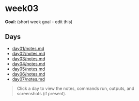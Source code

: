 ﻿# week03

**Goal:** (short week goal - edit this)

## Days
- [day01/notes.md](week03/day01/notes.md)
- [day02/notes.md](week03/day02/notes.md)
- [day03/notes.md](week03/day03/notes.md)
- [day04/notes.md](week03/day04/notes.md)
- [day05/notes.md](week03/day05/notes.md)
- [day06/notes.md](week03/day06/notes.md)
- [day07/notes.md](week03/day07/notes.md)

> Click a day to view the notes, commands run, outputs, and screenshots (if present).
